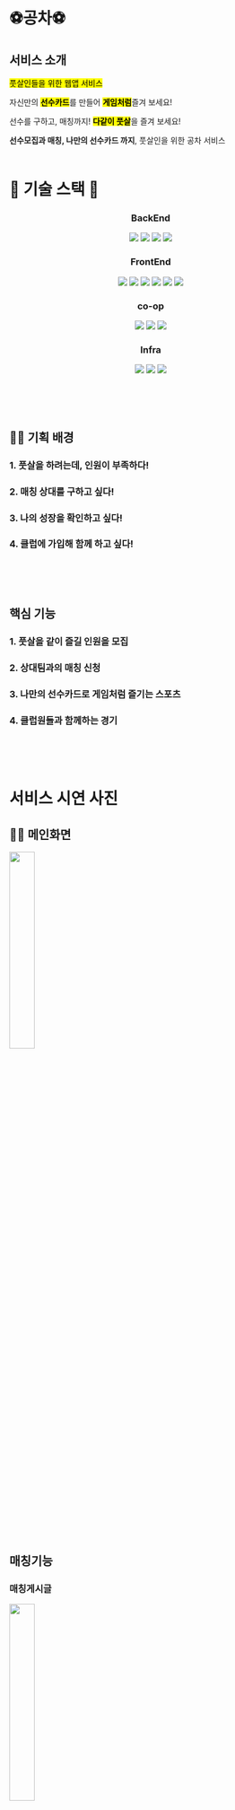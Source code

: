 <!-- ![alt]() -->

# ⚽공차⚽

## 서비스 소개

<mark>풋살인들을 위한 웹앱 서비스</mark>

자신만의 <mark>**선수카드**</mark>를 만들어 <mark>**게임처럼**</mark>즐겨 보세요!

선수를 구하고, 매칭까지! <mark>**다같이 풋살**</mark>을 즐겨 보세요!

**선수모집과 매칭, 나만의 선수카드 까지**, 풋살인을 위한 공차 서비스
</br></br>

# 📙 기술 스택 📙

<center>

### **BackEnd**

  <img src="https://img.shields.io/badge/java-007396?style=for-the-badge&logo=java&logoColor=white">
  <img src="https://img.shields.io/badge/spring Boot-6DB33F?style=for-the-badge&logo=springboot&logoColor=white"> 
  <img src="https://img.shields.io/badge/spring security-6DB33F?style=for-the-badge&logo=springsecurity&logoColor=white"> 
  <img src="https://img.shields.io/badge/mysql-4479A1?style=for-the-badge&logo=mysql&logoColor=white">

### **FrontEnd**

  <img src="https://img.shields.io/badge/html5-E34F26?style=for-the-badge&logo=html5&logoColor=white"> 
  <img src="https://img.shields.io/badge/css-1572B6?style=for-the-badge&logo=css3&logoColor=white"> 
  <img src="https://img.shields.io/badge/javascript-F7DF1E?style=for-the-badge&logo=javascript&logoColor=black"> 
  <img src="https://img.shields.io/badge/react-61DAFB?style=for-the-badge&logo=react&logoColor=black"> 
  <img src="https://img.shields.io/badge/node.js-339933?style=for-the-badge&logo=Node.js&logoColor=white">
  <img src="https://img.shields.io/badge/zustand-3578E5?style=for-the-badge&logo=recoil&logoColor=white">

### **co-op**

  <img src="https://img.shields.io/badge/gitlab-FC6D26?style=for-the-badge&logo=gitlab&logoColor=white">
  <img src="https://img.shields.io/badge/mattermost-0058CC?style=for-the-badge&logo=mattermost&logoColor=white">
  <img src="https://img.shields.io/badge/jira-0052CC?style=for-the-badge&logo=jirasoftware&logoColor=white">

### **Infra**

  <img src="https://img.shields.io/badge/amazon ec2-EF9900?style=for-the-badge&logo=amazonec2&logoColor=black">
  <img src="https://img.shields.io/badge/jenkins-D24939?style=for-the-badge&logo=jenkins&logoColor=black">
  <img src="https://img.shields.io/badge/docker-2496ED?style=for-the-badge&logo=docker&logoColor=black">

</center>

<br/><br/><br/>

## 🙋‍♂️ 기획 배경

### 1. 풋살을 하려는데, 인원이 부족하다!

### 2. 매칭 상대를 구하고 싶다!

### 3. 나의 성장을 확인하고 싶다!

### 4. 클럽에 가입해 함께 하고 싶다!

<br/><br/><br/>

## 핵심 기능

### 1. 풋살을 같이 즐길 인원을 모집

### 2. 상대팀과의 매칭 신청

### 3. 나만의 선수카드로 게임처럼 즐기는 스포츠

### 4. 클럽원들과 함께하는 경기

<br/><br/><br/>

# 서비스 시연 사진

## 🏳️‍🌈 메인화면

<!-- ![메인화면](/etc/assets/공차%20메인화면.gif) -->
<img src="/etc/assets/공차 메인화면.gif" width="30%">

<br/><br/>

<!-- ### 화면

![]()

> **설명**
>
> **설명**
>
> **설명** -->

<!-- <br/><br/> -->

## 매칭기능

### 매칭게시글

<!-- ![매칭 게시글 조회](/etc/assets/매칭게시판조회.PNG){: width="30%"} -->
<img src="/etc/assets/매칭게시판조회.PNG" width="30%">

> **설명**
> 매칭 게시글을 조회합니다

<!-- ![매칭 게시글 등록](/etc/assets/매칭게시글등록.PNG){: width="30%"} -->
<img src="/etc/assets/매칭게시글등록.PNG" width="30%">

> **설명**
> 매칭 게시글을 등록합니다

<!-- ![매칭 게시글 상세조회](/etc/assets/매칭게시판상세조회.PNG){: width="30%"} -->
<img src="/etc/assets/매칭게시판상세조회.PNG" width="30%">

> **설명**
> 매칭하려는 팀의 정보와 해당 팀의 선수카드들을 볼 수 있습니다

## 마이 페이지

### 나의 팀 보기

<!-- ![나의팀보기](/etc/assets/나의팀보기.PNG){: width="30%"} -->
<img src="/etc/assets/나의팀보기.PNG" width="30%">

### 나의 팀 전력보기

<!-- ![나의팀전력보기](/etc/assets/나의팀전력보기.PNG){: width="30%"} -->
<img src="/etc/assets/나의팀전력보기.PNG" width="30%">

### 나의 팀 카드보기

<!-- ![나의팀카드보기](/etc/assets/나의팀카드보기.PNG){: width="30%"} -->
<img src="/etc/assets/나의팀카드보기.PNG" width="30%">

### 내 경기내역 보기

<!-- ![내경기내역](/etc/assets/내경기내역.PNG){: width="30%"} -->
<img src="/etc/assets/내경기내역.PNG" width="30%">

### 내 카드 보기

<!-- ![내카드보기](/etc/assets/내카드보기.PNG){: width="30%"} -->
<img src="/etc/assets/내카드보기.PNG" width="30%">

### 신고하기

<!-- ![신고하기](/etc/assets/신고하기.PNG){: width="30%"} -->
<img src="/etc/assets/신고하기.PNG" width="30%">

### 평가하기

<!-- ![평가하기](/etc/assets/평가하기.PNG){: width="30%"} -->
<img src="/etc/assets/평가하기.PNG" width="30%">

<br/><br/><br/>

## 클럽

### 클럽 생성

<!-- ![클럽 생성1](/etc/assets/클럽생성1.PNG)
![클럽 생성2](/etc/assets/클럽생성2.PNG)
![클럽 생성3](/etc/assets/클럽생성3.PNG)
![클럽 생성4](/etc/assets/클럽생성4.PNG) -->
<img src="/etc/assets/클럽생성1.PNG" width="30%">
<img src="/etc/assets/클럽생성2.PNG" width="30%">
<img src="/etc/assets/클럽생성3.PNG" width="30%">
<img src="/etc/assets/클럽생성4.PNG" width="30%">

> **설명**
> 클럽을 생성합니다.

### 클럽 조회

<!-- ![클럽 조회](/etc/assets/클럽조회.PNG)
![클럽 상세 조회](/etc/assets/클럽상세조회.PNG) -->
<img src="/etc/assets/클럽조회.PNG" width="30%">
<img src="/etc/assets/클럽상세조회.PNG" width="30%">

<br/><br/>

### 클럽 가입 신청

<!-- ![클럽 가입 신청](/etc/assets/클럽가입신청.PNG) -->
<img src="/etc/assets/클럽가입신청.PNG" width="30%">

> **설명**
> 클럽 가입 신청을 합니다.

### 클럽 구성원 조회

<!-- ![클럽 구성원 조회](/etc/assets/클럽구성원조회.PNG) -->
<img src="/etc/assets/클럽구성원조회.PNG" width="30%">

> **설명**
> 클럽 구성원의 선수카드를 조회 가능합니다.

<br/><br/><br/>

# ✍ 설계 ✍

## 와이어 프레임

<img src="/etc/assets/공차 와이어프레임.png">

## ERD

<!-- ![공차 erd](/etc/assets/공차%20수정%20ERD.png){: width="50%"} -->
<img src="/etc/assets/공차 수정 ERD.png">

<br/><br/>

## 시스템 아키텍쳐

<!-- ![공차 아키텍쳐](/etc/assets/공차%20아키텍쳐.png){: width="50%"} -->
<img src="/etc/assets/공차 아키텍쳐.png">

- jenkins와 docker-compose를 활용해 배포를 했습니다.<br/><br/>
- 리버스 프록시, 로드 밸런싱, ssl 보안을 위해 Nginx를 사용했습니다.<br/><br/>
- 소셜 로그인을 위해 spring security, oauth2, jwt를 사용했습니다.<br/><br/>
- jira의 이슈관리 등을 사용해 팀 프로젝트의 효율을 높였습니다.<br/><br/>

<br/><br/>

## API 설계

<!-- ![api1](/etc/assets/공차API1.PNG){: width="50%"}
![api2](/etc/assets/공차API2.PNG){: width="50%"}
![api3](/etc/assets/공차API3.PNG){: width="50%"} -->
<img src="/etc/assets/공차API1.PNG" width="70%">
<img src="/etc/assets/공차API2.PNG" width="70%">
<img src="/etc/assets/공차API3.PNG" width="70%">

<br/><br/><br/>

## 개발 기간 및 참여 인원+

## 👨‍💻 개발기간

### **2024.04.08 ~ 2024.05.17 ( 6주 )**

<br>

## ✨ 팀 소개 ✨

|   **Name**   |      정준수      |        우찬명        |  오치승  |       김현준        | 정인상  | 박하윤  |
| :----------: | :--------------: | :------------------: | :------: | :-----------------: | :-----: | :-----: |
| **Position** | Team <br> Leader | Frontend <br> Leader | Frontend | Backend <br> Leader | Backend | Backend |

<br>
